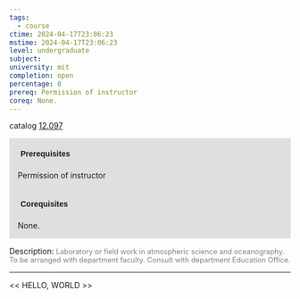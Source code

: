 ```yaml
---
tags:
  - course
ctime: 2024-04-17T23:06:23
mstime: 2024-04-17T23:06:23
level: undergraduate
subject: 
university: mit
completion: open
percentage: 0
prereq: Permission of instructor
coreq: None.
---
```


catalog [12.097](http://student.mit.edu/catalog/m12a.html#12.097)

<span style="display: block; padding: 15px; background-color: rgb(100, 100, 100, 0.2);"><font id="m_prereq725_0" style="display: block; font-family: Arial, sans-serif; font-weight: bold; padding: 5px">Prerequisites</font><br><span id="prereq725_0">Permission of instructor</span></span>
<span style="display: block; padding: 15px; background-color: rgb(100, 100, 100, 0.2);"><font id="m_coreq725_0" style="display: block; font-family: Arial, sans-serif; font-weight: bold; padding: 5px">Corequisites</font><br><span id="coreq725_0">None.</span></span>

<font style="">Description:</font>
<font style="color: grey; font-size: 0.8rem;">Laboratory or field work in atmospheric science and oceanography. To be arranged with department faculty. Consult with department Education Office.</font>



---

<< HELLO, WORLD >>
